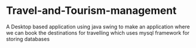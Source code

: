 # Travel-and-Tourism-management
A Desktop based application using java swing to make an application where we can book the destinations for travelling which uses mysql framework for storing databases
